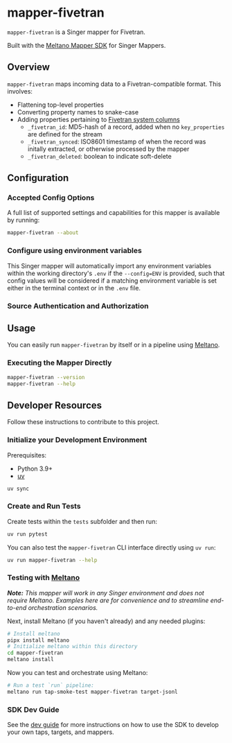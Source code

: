# mapper-fivetran

`mapper-fivetran` is a Singer mapper for Fivetran.

Built with the [Meltano Mapper SDK](https://sdk.meltano.com) for Singer Mappers.

## Overview

`mapper-fivetran` maps incoming data to a Fivetran-compatible format. This involves:

- Flattening top-level properties
- Converting property names to snake-case
- Adding properties pertaining to [Fivetran system columns](https://fivetran.com/docs/core-concepts/system-columns-and-tables)
  - `_fivetran_id`: MD5-hash of a record, added when no `key_properties` are defined for the stream
  - `_fivetran_synced`: ISO8601 timestamp of when the record was initally extracted, or otherwise processed by the mapper
  - `_fivetran_deleted`: boolean to indicate soft-delete

<!--

Developer TODO: Update the below as needed to correctly describe the install procedure. For instance, if you do not have a PyPI repo, or if you want users to directly install from your git repo, you can modify this step as appropriate.

## Installation

Install from PyPI:

```bash
pipx install mapper-fivetran
```

Install from GitHub:

```bash
pipx install git+https://github.com/ORG_NAME/mapper-fivetran.git@main
```

-->

## Configuration

### Accepted Config Options

<!--
Developer TODO: Provide a list of config options accepted by the mapper.

This section can be created by copy-pasting the CLI output from:

```
mapper-fivetran --about --format=markdown
```
-->

A full list of supported settings and capabilities for this
mapper is available by running:

```bash
mapper-fivetran --about
```

### Configure using environment variables

This Singer mapper will automatically import any environment variables within the working directory's
`.env` if the `--config=ENV` is provided, such that config values will be considered if a matching
environment variable is set either in the terminal context or in the `.env` file.

### Source Authentication and Authorization

<!--
Developer TODO: If your mapper requires special access on the source system, or any special authentication requirements, provide those here.
-->

## Usage

You can easily run `mapper-fivetran` by itself or in a pipeline using [Meltano](https://meltano.com/).

### Executing the Mapper Directly

```bash
mapper-fivetran --version
mapper-fivetran --help
```

## Developer Resources

Follow these instructions to contribute to this project.

### Initialize your Development Environment

Prerequisites:

- Python 3.9+
- [uv](https://docs.astral.sh/uv/)

```bash
uv sync
```

### Create and Run Tests

Create tests within the `tests` subfolder and
  then run:

```bash
uv run pytest
```

You can also test the `mapper-fivetran` CLI interface directly using `uv run`:

```bash
uv run mapper-fivetran --help
```

### Testing with [Meltano](https://www.meltano.com)

_**Note:** This mapper will work in any Singer environment and does not require Meltano.
Examples here are for convenience and to streamline end-to-end orchestration scenarios._

<!--
Developer TODO:
Your project comes with a custom `meltano.yml` project file already created. Open the `meltano.yml` and follow any "TODO" items listed in
the file.
-->

Next, install Meltano (if you haven't already) and any needed plugins:

```bash
# Install meltano
pipx install meltano
# Initialize meltano within this directory
cd mapper-fivetran
meltano install
```

Now you can test and orchestrate using Meltano:

```bash
# Run a test `run` pipeline:
meltano run tap-smoke-test mapper-fivetran target-jsonl
```

### SDK Dev Guide

See the [dev guide](https://sdk.meltano.com/en/latest/dev_guide.html) for more instructions on how to use the SDK to
develop your own taps, targets, and mappers.
